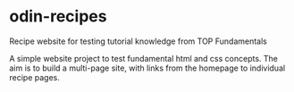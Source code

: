 # odin-recipes
Recipe website for testing tutorial knowledge from TOP Fundamentals

A simple website project to test fundamental html and css concepts. 
The aim is to build a multi-page site, with links from the homepage to individual recipe pages. 